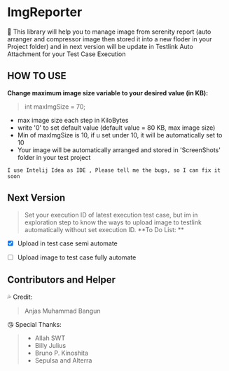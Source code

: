 # ImgReporter
:art: This library will help you to manage image from serenity report (auto arranger and compressor image then stored it into a new floder in your Project folder) and in next version will be update in Testlink Auto Attachment for your Test Case Execution

## HOW TO USE
**Change maximum image size variable to your desired value (in KB):**
>int maxImgSize = 70;
* max image size each step in KiloBytes
* write '0' to set default value (default value = 80 KB, max image size) 
* Min of maxImgSize is 10, if u set under 10, it will be automatically set to 10
* Your image will be automatically arranged and stored in 'ScreenShots' folder in your test project
```
I use Intelij Idea as IDE , Please tell me the bugs, so I can fix it soon
```


## Next Version

> Set your execution ID of latest execution test case, but im in exploration step to know the ways to upload image to testlink automatically without set execution ID.
**To Do List: **
- [x] Upload in test case semi automate
- [ ] Upload image to test case fully automate


## Contributors and Helper
:sweat_drops: Credit:
> Anjas Muhammad Bangun

:kissing_heart: Special Thanks:
> - Allah SWT
> - Billy Julius
> - Bruno P. Kinoshita
> - Sepulsa and Alterra
